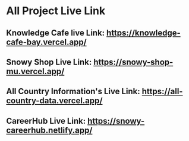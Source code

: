 # All Project Live Link

## Knowledge Cafe live Link: https://knowledge-cafe-bay.vercel.app/

## Snowy Shop Live Link: https://snowy-shop-mu.vercel.app/

## All Country Information's Live Link: https://all-country-data.vercel.app/

## CareerHub Live Link: https://snowy-careerhub.netlify.app/
